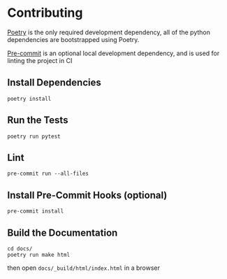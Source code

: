 # Contributing

[Poetry](https://python-poetry.org/) is the only required development dependency, all of the python dependencies are bootstrapped using Poetry.

[Pre-commit](https://pre-commit.com/) is an optional local development dependency, and is used for linting the project in CI

## Install Dependencies

    poetry install

## Run the Tests

    poetry run pytest

## Lint

    pre-commit run --all-files

## Install Pre-Commit Hooks (optional)

    pre-commit install

## Build the Documentation

    cd docs/
    poetry run make html

then open `docs/_build/html/index.html` in a browser

